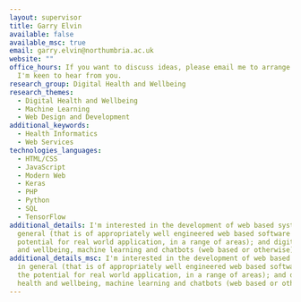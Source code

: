 ```yaml
---
layout: supervisor
title: Garry Elvin
available: false
available_msc: true
email: garry.elvin@northumbria.ac.uk
website: ""
office_hours: If you want to discuss ideas, please email me to arrange a time.
  I'm keen to hear from you.
research_group: Digital Health and Wellbeing
research_themes:
  - Digital Health and Wellbeing
  - Machine Learning
  - Web Design and Development
additional_keywords:
  - Health Informatics
  - Web Services
technologies_languages:
  - HTML/CSS
  - JavaScript
  - Modern Web
  - Keras
  - PHP
  - Python
  - SQL
  - TensorFlow
additional_details: I'm interested in the development of web based systems in
  general (that is of appropriately well engineered web based software with the
  potential for real world application, in a range of areas); and digital health
  and wellbeing, machine learning and chatbots (web based or otherwise).
additional_details_msc: I'm interested in the development of web based systems
  in general (that is of appropriately well engineered web based software with
  the potential for real world application, in a range of areas); and digital
  health and wellbeing, machine learning and chatbots (web based or otherwise).
---
```

